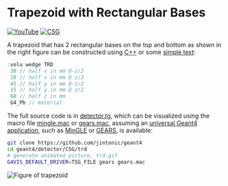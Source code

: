 # Trapezoid with Rectangular Bases

[![YouTube](https://img.shields.io/badge/You-Tube-red?style=flat)](https://youtube.com/shorts/LHk_w4kchaU)
[![CSG](https://img.shields.io/badge/CSG-Solids-blue?style=flat)](..)

A trapezoid that has 2 rectangular bases on the top and bottom as shown in the right figure can be constructed using [C++][] or some [simple text](../..):

```cpp
:volu wedge TRD
 30 // half x in mm @-z/2
 10 // half x in mm @ z/2
 45 // half y in mm @-z/2
 15 // half y in mm @ z/2
 60 // half z in mm
 G4_Pb // material
```

The full source code is in [detector.tg][], which can be visualized using the macro file [mingle.mac][] or [gears.mac][], assuming an [universal Geant4 application][], such as [MinGLE][] or [GEARS][], is available:

```sh
git clone https://github.com/jintonic/geant4
cd geant4/detector/CSG/trd
# generate animated picture, trd.gif
G4VIS_DEFAULT_DRIVER=TSG_FILE gears gears.mac
```

![Figure of trapezoid](https://geant4-userdoc.web.cern.ch/UsersGuides/ForApplicationDeveloper/html/_images/aTrd.jpg)

[C++]: https://geant4-userdoc.web.cern.ch/UsersGuides/ForApplicationDeveloper/html/Detector/Geometry/geomSolids.html#constructed-solid-geometry-csg-solids
[detector.tg]: https://github.com/jintonic/geant4/blob/main/detector/CSG/trd/detector.tg
[mingle.mac]: https://github.com/jintonic/geant4/blob/main/detector/CSG/trd/mingle.mac
[gears.mac]: https://github.com/jintonic/geant4/blob/main/detector/CSG/trd/gears.mac
[universal Geant4 application]: https://youtu.be/3g9CkyBS31o
[MinGLE]: https://github.com/jintonic/mingle
[GEARS]: https://github.com/jintonic/gears
